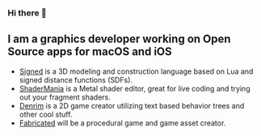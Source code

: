 ### Hi there 👋

## I am a graphics developer working on **Open Source apps** for macOS and iOS

- [Signed](https://github.com/markusmoenig/Signed) is a 3D modeling and construction language based on Lua and signed distance functions (SDFs).
- [ShaderMania](https://github.com/markusmoenig/ShaderMania) is a Metal shader editor, great for live coding and trying out your fragment shaders.
- [Denrim](https://github.com/markusmoenig/Denrim) is a 2D game creator utilizing text based behavior trees and other cool stuff.
- [Fabricated](https://github.com/markusmoenig/Fabricated) will be a procedural game and game asset creator.

<!--

### Connect with me:

[<img align="left" alt="YouTube" width="22px" src="https://cdn.jsdelivr.net/npm/simple-icons@v3/icons/youtube.svg" />][youtube]
[<img align="left" alt="Twitter" width="22px" src="https://cdn.jsdelivr.net/npm/simple-icons@v3/icons/twitter.svg" />][twitter]
[<img align="left" alt="Twitter" width="22px" src="https://cdn.jsdelivr.net/npm/simple-icons@v3/icons/paypal.svg" />][paypal]

[twitter]: https://twitter.com/markusmoenig
[youtube]: https://youtube.com/markusmoenig
[patreon]: https://www.patreon.com/markusmoenig
[paypal]: https://www.paypal.me/markusmoenig
[kofi]: https://www.ko-fi.com/markusmoenig


**markusmoenig/markusmoenig** is a ✨ _special_ ✨ repository because its `README.md` (this file) appears on your GitHub profile.

Here are some ideas to get you started:

- 🔭 I’m currently working on ...
- 🌱 I’m currently learning ...
- 👯 I’m looking to collaborate on ...
- 🤔 I’m looking for help with ...
- 💬 Ask me about ...
- 📫 How to reach me: ...
- 😄 Pronouns: ...
- ⚡ Fun fact: ...
-->
